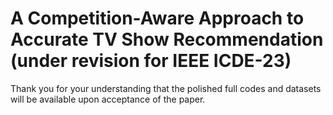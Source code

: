 # A Competition-Aware Approach to Accurate TV Show Recommendation (under revision for IEEE ICDE-23)
Thank you for your understanding that the polished full codes and datasets will be available upon acceptance of the paper.
